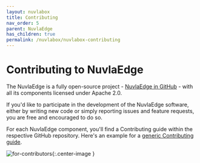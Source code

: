 ```yaml
---
layout: nuvlabox
title: Contributing
nav_order: 5
parent: NuvlaEdge
has_children: true
permalink: /nuvlabox/nuvlabox-contributing
---
```


Contributing to NuvlaEdge
========

The NuvlaEdge is a fully open-source project - [NuvlaEdge in GitHub](https://github.com/nuvlabox/) - with all its components licensed under Apache 2.0.

If you'd like to participate in the development of the NuvlaEdge software, either by writing new code or simply reporting issues and feature requests, you are free and encouraged to do so. 

For each NuvlaEdge component, you'll find a Contributing guide within the respective GitHub repository. Here's an example for a [generic Contributing guide](https://github.com/nuvlabox/agent/blob/master/CONTRIBUTING.md).

![for-contributors](/assets/img/uncle-sam.png){:.center-image }
